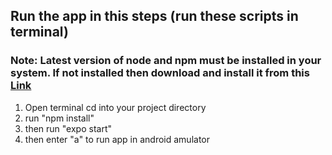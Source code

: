 ## Run the app in this steps (run these scripts in terminal)

### Note: Latest version of node and npm must be installed in your system. If not installed then download and install it from this [Link](https://nodejs.org/en/download/)

1. Open terminal cd into your project directory
2. run "npm install"
3. then run "expo start"
4. then enter "a" to run app in android amulator
